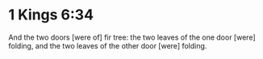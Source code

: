 # 1 Kings 6:34

And the two doors [were of] fir tree: the two leaves of the one door [were] folding, and the two leaves of the other door [were] folding.